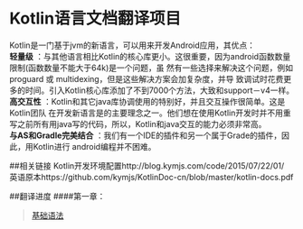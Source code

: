 # Kotlin语言文档翻译项目

Kotlin是一门基于jvm的新语言，可以用来开发Android应用，其优点：  
 **轻量级** ：与其他语言相比Kotlin的核心库更小。这很重要，因为android函数数量限制(函数数量不能大于64k)是一个问题，虽 然有一些选择来解决这个问题，例如proguard 或 multidexing，但是这些解决方案会加复杂度，并导 致调试时花费更多的时间。引入Kotlin核心库添加了不到7000个方法，大致和support－v4一样。  
 **高交互性** ：Kotlin和其它java库协调使用的特别好，并且交互操作很简单。这是Kotlin团队 在开发新语言是的主要理念之一。他们想在使用Kotlin开发时并不用重写之前所有用java写的代码，所以，Kotlin和java交互的能力必须非常高。  
 **与AS和Gradle完美结合** ：我们有一个IDE的插件和另一个属于Grade的插件，因此，用Kotlin进行 android编程并不困难。

##相关链接
Kotlin开发环境配置http://blog.kymjs.com/code/2015/07/22/01/  
英语原本https://github.com/kymjs/KotlinDoc-cn/blob/master/kotlin-docs.pdf  

##翻译进度
####第一章：
>[基础语法](https://github.com/kymjs/KotlinDoc-cn/blob/master/unit1/GettingStarted.md)